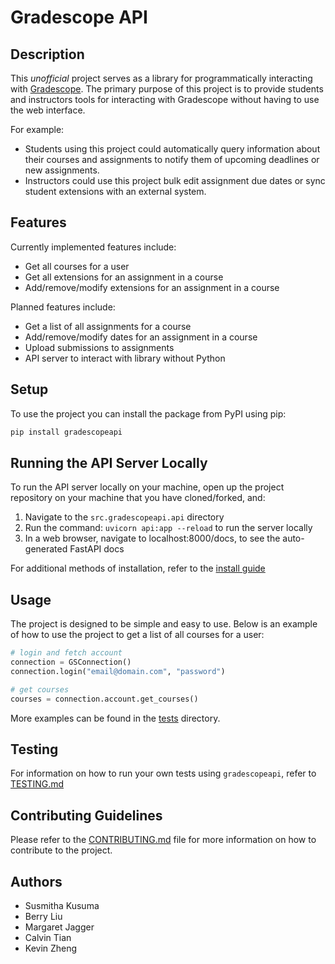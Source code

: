 # Gradescope API

## Description

This *unofficial* project serves as a library for programmatically interacting with [Gradescope](https://www.gradescope.com/). The primary purpose of this project is to provide students and instructors tools for interacting with Gradescope without having to use the web interface.

For example:

* Students using this project could automatically query information about their courses and assignments to notify them of upcoming deadlines or new assignments.
* Instructors could use this project bulk edit assignment due dates or sync student extensions with an external system.

## Features

Currently implemented features include:

* Get all courses for a user
* Get all extensions for an assignment in a course
* Add/remove/modify extensions for an assignment in a course

Planned features include:

* Get a list of all assignments for a course
* Add/remove/modify dates for an assignment in a course
* Upload submissions to assignments
* API server to interact with library without Python

## Setup

To use the project you can install the package from PyPI using pip:

```bash
pip install gradescopeapi
```

## Running  the API Server Locally

To run the API server locally on your machine, open up the project repository on your machine that you have cloned/forked, and:

1. Navigate to the `src.gradescopeapi.api` directory
2. Run the command: `uvicorn api:app --reload` to run the server locally
3. In a web browser, navigate to localhost:8000/docs, to see the auto-generated FastAPI docs 

For additional methods of installation, refer to the [install guide](docs/INSTALL.md)

## Usage

The project is designed to be simple and easy to use. Below is an example of how to use the project to get a list of all courses for a user:

```python
# login and fetch account
connection = GSConnection()
connection.login("email@domain.com", "password")

# get courses
courses = connection.account.get_courses()
```

More examples can be found in the [tests](tests/) directory.

## Testing

For information on how to run your own tests using ```gradescopeapi```, refer to [TESTING.md](docs/TESTING.md)

## Contributing Guidelines

Please refer to the [CONTRIBUTING.md](docs/CONTRIBUTING.md) file for more information on how to contribute to the project.

## Authors

- Susmitha Kusuma
- Berry Liu
- Margaret Jagger
- Calvin Tian
- Kevin Zheng
